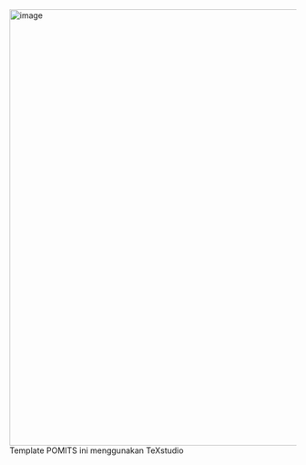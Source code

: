 <img width="540" height="767" alt="image" src="https://github.com/user-attachments/assets/d0167285-17a0-4eee-b69b-68e1baeba549" />
Template POMITS ini menggunakan TeXstudio
